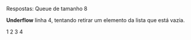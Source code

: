 Respostas:
Queue de tamanho 8

**Underflow** linha 4, tentando retirar um elemento da lista que está vazia.

1
2
3
4

